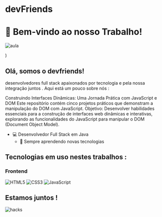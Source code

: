 # devFriends
# 🌌 Bem-vindo ao nosso Trabalho!
![aula](https://github.com/Miochelt-BR/devFriends/assets/93685091/c2f0736e-abd7-4347-8297-0e233ca271aa)

)

## Olá, somos o devfriends!


desenvolvedores  full stack apaixonados por tecnologia e pela nossa integração juntos . Aqui está um pouco sobre nós :

Construindo Interfaces Dinâmicas: Uma Jornada Prática com JavaScript e DOM
Este repositório contém cinco projetos práticos que demonstram a manipulação do DOM com JavaScript.
Objetivo:
Desenvolver habilidades essenciais para a construção de interfaces web dinâmicas e interativas, explorando as funcionalidades do JavaScript para manipular o DOM (Document Object Model).


- 💻 Desenvolvedor Full Stack em Java
  - 🌟 Sempre aprendendo novas tecnologias

## Tecnologias em uso nestes trabalhos :

### Frontend
![HTML5](https://img.shields.io/badge/HTML5-black?style=flat-square&logo=html5)
![CSS3](https://img.shields.io/badge/CSS3-black?style=flat-square&logo=css3)
![JavaScript](https://img.shields.io/badge/JavaScript-black?style=flat-square&logo=javascript)





## Estamos juntos !

![hacks](https://th.bing.com/th/id/OIP.Cwz17_4OoLBps-SI3JsPdAHaE8?w=272&h=181&c=7&r=0&o=5&pid=1.7)

